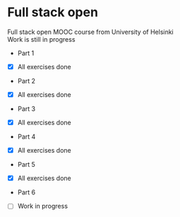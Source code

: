 # Full stack open
Full stack open MOOC course from University of Helsinki     
Work is still in progress    

- Part 1     
- [x] All exercises done
- Part 2
- [x] All exercises done
- Part 3
- [x] All exercises done
- Part 4
- [x] All exercises done
- Part 5
- [x] All exercises done
- Part 6
- [ ] Work in progress
